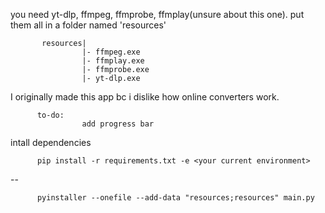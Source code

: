 you need yt-dlp, ffmpeg, ffmprobe, ffmplay(unsure about this one). put them all in a folder named 'resources'
          
           resources|         
                    |- ffmpeg.exe
                    |- ffmplay.exe
                    |- ffmprobe.exe
                    |- yt-dlp.exe

I originally made this app bc i dislike how online converters work. 
          
          to-do:
                    add progress bar

intall dependencies 

          pip install -r requirements.txt -e <your current environment>
--
  
          pyinstaller --onefile --add-data "resources;resources" main.py
